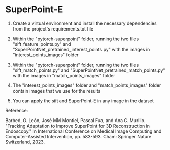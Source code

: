 # SuperPoint-E

1. Create a virtual environment and install the necessary dependencies from the project's requirements.txt file

2. Within the "pytorch-superpoint" folder, running the two files "sift_feature_points.py" and "SuperPointNet_pretrained_interest_points.py" with the images in "interest_points_images" folder

3. Within the "pytorch-superpoint" folder, running the two files "sift_match_points.py" and "SuperPointNet_pretrained_match_points.py" with the images in "match_points_images" folder

4. The "interest_points_images" folder and "match_points_images" folder contain images that we use for the results

5. You can apply the sift and SuperPoint-E in any image in the dataset

Reference: 

Barbed, O. León, José MM Montiel, Pascal Fua, and Ana C. Murillo. "Tracking Adaptation to Improve SuperPoint for 3D Reconstruction in Endoscopy." In International Conference on Medical Image Computing and Computer-Assisted Intervention, pp. 583-593. Cham: Springer Nature Switzerland, 2023.

